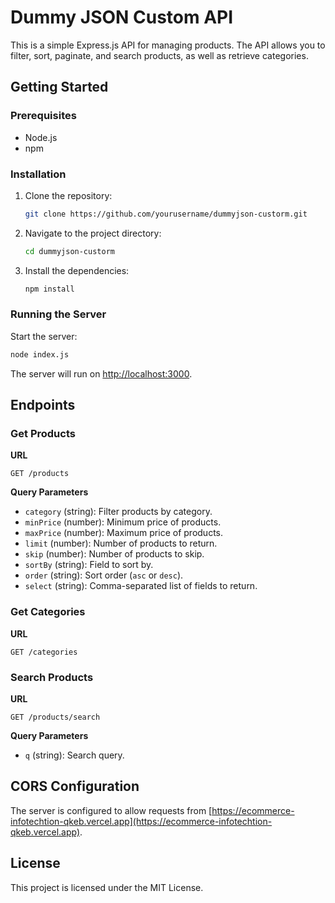 # Dummy JSON Custom API

This is a simple Express.js API for managing products. The API allows you to filter, sort, paginate, and search products, as well as retrieve categories.

## Getting Started

### Prerequisites

- Node.js
- npm

### Installation

1. Clone the repository:

   ```sh
   git clone https://github.com/yourusername/dummyjson-custorm.git
   ```

2. Navigate to the project directory:

   ```sh
   cd dummyjson-custorm
   ```

3. Install the dependencies:

   ```sh
   npm install
   ```

### Running the Server

Start the server:

```sh
node index.js
```

The server will run on [http://localhost:3000](http://localhost:3000).

## Endpoints

### Get Products

**URL**

```
GET /products
```

**Query Parameters**

- `category` (string): Filter products by category.
- `minPrice` (number): Minimum price of products.
- `maxPrice` (number): Maximum price of products.
- `limit` (number): Number of products to return.
- `skip` (number): Number of products to skip.
- `sortBy` (string): Field to sort by.
- `order` (string): Sort order (`asc` or `desc`).
- `select` (string): Comma-separated list of fields to return.

### Get Categories

**URL**

```
GET /categories
```

### Search Products

**URL**

```
GET /products/search
```

**Query Parameters**

- `q` (string): Search query.

## CORS Configuration

The server is configured to allow requests from [https://ecommerce-infotechtion-qkeb.vercel.app](https://ecommerce-infotechtion-qkeb.vercel.app).

## License

This project is licensed under the MIT License.
